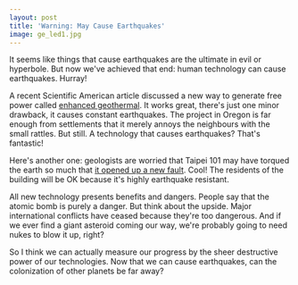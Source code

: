 ```yaml
---
layout: post
title: 'Warning: May Cause Earthquakes'
image: ge_led1.jpg
---
```

<p>It seems like things that cause earthquakes are the ultimate in evil or hyperbole. But now we've achieved that end: human technology can cause earthquakes. Hurray!</p><p>A recent Scientific American article discussed a new way to generate free power called <a href="http://en.wikipedia.org/wiki/Enhanced_geothermal_system">enhanced geothermal</a>. It works great, there's just one minor drawback, it causes constant earthquakes. The project in Oregon is far enough from settlements that it merely annoys the neighbours with the small rattles. But still. A technology that causes earthquakes? That's fantastic!</p><p>Here's another one: geologists are worried that Taipei 101 may have torqued the earth so much that <a href="http://www.guardian.co.uk/environment/2005/dec/02/naturaldisasters.climatechange">it opened up a new fault</a>. Cool! The residents of the building will be OK because it's highly earthquake resistant.</p><p>All new technology presents benefits and dangers. People say that the atomic bomb is purely a danger. But think about the upside. Major international conflicts have ceased because they're too dangerous. And if we ever find a giant asteroid coming our way, we're probably going to need nukes to blow it up, right?</p><p>So I think we can actually measure our progress by the sheer destructive power of our technologies. Now that we can cause earthquakes, can the colonization of other planets be far away?</p>
